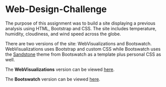 # Web-Design-Challenge
The purpose of this assignment was to build a site displaying a previous analysis using HTML, Bootstrap and CSS. The site includes temperature, humidity, cloudiness, and wind speed across the globe.

There are two versions of the site: WebVisualizations and Bootswatch. WebVisualizations uses Bootstrap and custom CSS while Bootswatch uses the <a href="https://bootswatch.com/sandstone/">Sandstone</a> theme from Bootswatch as a template plus personal CSS as well.

The <b>WebVisualizations</b> version can be viewed <a href="https://adrianstrecker.github.io/Web-Design-Challenge/WebVisualizations/landing.html">here</a>.

The <b>Bootswatch</b> version can be viewed <a href="https://adrianstrecker.github.io/Web-Design-Challenge/Bootswatch/landing.html">here</a>.
